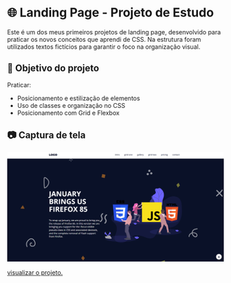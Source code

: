 # 🌐 Landing Page - Projeto de Estudo

Este é um dos meus primeiros projetos de landing page, desenvolvido para praticar os novos conceitos que aprendi de CSS. Na estrutura foram utilizados textos fictícios para garantir o foco na organização visual.


## 🎯 Objetivo do projeto
Praticar:
- Posicionamento e estilização de elementos
- Uso de classes e organização no CSS
- Posicionamento com Grid e Flexbox

## 📷 Captura de tela
![preview](assets/img/landingpagePreview.png)

[ visualizar o projeto.](https://alvarenga-io.github.io/landing-page)



